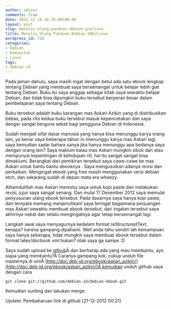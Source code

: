 ```yaml
---
author: udienz
comments: true
date: 2012-12-18 16:36:00+00:00
layout: post
slug: menulis-ulang-panduan-debian-gnulinux
title: Menulis Ulang Panduan Debian GNU/Linux
wordpress_id: 716
categories:
- Debian
- Komunitas
- Linux
tags:
- debian-id
---
```


Pada jaman dahulu, saya masih ingat dengan betul ada satu ebook lengkap tentang Debian yang membuat saya bersemangat untuk belajar lebih giat tentang Debian. Buku itu saya anggap sebagai kitab saya sewaktu belajar Debian, dan tidak bisa dipungkiri buku tersebut berperan besar dalam pembelajaran saya tentang Debian.

Buku tersebut adalah buku karangan mas Askari Azikin yang di distribusikan bebas, pada rilis kedua buku tersebut masuk kepencetakan dan saya dengar sangat berguna sekali bagi pengguna Debian di Indonesia.

Sudah menjadi sifat dasar manusia yang hanya bisa menunggu karya orang lain, ya benar saya beberapa tahun in imenunggu karya mas Askari lagi, saya kemudian sadar bahwa sanya jika hanya menunggu apa bedanya saya dengan orang lain? Saya maklum kalau mas Askari mungkin sibuk dan atau mempunyai kepentingan di kehidupan riil, hal itu sangat sangat bisa dimaklumi. Berangkat dari pemikiran tersebut saya cawe-cawe ke mas Askari untuk bantu bantu ebooknya . Saya mengusulkan adanya revisi dan perbaikan. Mengingat ebook yang free masih menggunakan versi debian etch, dan sekarang sudah di depan mata era wheezy.

Alhamdulillah mas Askari merestui saya untuk kopi paste dan melakukan revisi, jujur saya sangat senang. Dan mulai 17 Desember 2012 saya memulai penyusunan ulang ebook tersebut. Pada dasarnya saya hanya kopi paste, dan ternyata memang menjenuhkan! saya teringat bagaimana perjuangan mas Askari sewaktu membuat ebook tersebut, dari ingatan tersebut saya akhirnya nekat dan selalu mengingatnya agar tetap bersemangat lagi.

Langkah awal saya menyagurnya kedalam format reStructuredText, kenapa? karena gampang dipahami. Well anda tahu sendiri lah kemampuan saya hanya seberapa, tidak mungkin saya membuat ebook tersebut dalam format latex/docbook xml bukan? otak saya ga sampe :D

Saya sudah upload ke [github](https://github.com/debian-id/debian-ebook)Â dan berharap ada yang mau membantu, ayo siapa yang membantu?Â Caranya gampang kok, cukup unduh file masternya di siniÂ [http://doc.deb-id.org/ebook/askari_azikin/](http://doc.deb-id.org/ebook/askari_azikin/)Â kemudian unduh github saya dengan cara


    
    git clone git://github.com/debian-id/debian-ebook.git



Kemudian sunting dan lakukan merge.

Update: Pembaharuan link di github [21-12-2012 00:21]
